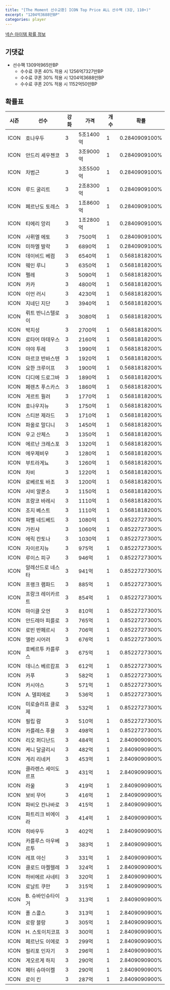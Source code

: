 ```yaml
---
title: "[The Moment 선수교환] ICON Top Price ALL 선수팩 (3강, 110+)"
excerpt: "1204억3688만BP"
categories: player
---
```

[넥슨 아이템 확률 정보](http://iteminfo.nexon.com/probability/fo4?sn=6715)

## 기댓값
  - 선수팩 1309억965만BP
    - 수수료 쿠폰 40% 적용 시 1256억7327만BP
    - 수수료 쿠폰 30% 적용 시 1204억3688만BP
    - 수수료 쿠폰 20% 적용 시 1152억50만BP


## 확률표

|시즌|선수|강화|가격|개수|확률|
|---|---|---|---|---|---|
|ICON|호나우두|3|5조1400억|1|0.2840909100%|
|ICON|안드리 셰우첸코|3|3조9000억|1|0.2840909100%|
|ICON|차범근|3|3조5500억|1|0.2840909100%|
|ICON|루드 굴리트|3|2조8300억|1|0.2840909100%|
|ICON|페르난도 토레스|3|1조8600억|1|0.2840909100%|
|ICON|티에리 앙리|3|1조2800억|1|0.2840909100%|
|ICON|사뮈엘 에토|3|7500억|1|0.2840909100%|
|ICON|미하엘 발락|3|6890억|1|0.2840909100%|
|ICON|데이비드 베컴|3|6540억|1|0.5681818200%|
|ICON|웨인 루니|3|6350억|1|0.5681818200%|
|ICON|펠레|3|5090억|1|0.5681818200%|
|ICON|카카|3|4800억|1|0.5681818200%|
|ICON|이언 러시|3|4230억|1|0.5681818200%|
|ICON|지네딘 지단|3|3940억|1|0.5681818200%|
|ICON|뤼트 반니스텔로이|3|3080억|1|0.5681818200%|
|ICON|박지성|3|2700억|1|0.5681818200%|
|ICON|로타어 마테우스|3|2160억|1|0.5681818200%|
|ICON|야야 투레|3|1990억|1|0.5681818200%|
|ICON|마르코 반바스텐|3|1920억|1|0.5681818200%|
|ICON|요한 크루이프|3|1900억|1|0.5681818200%|
|ICON|디디에 드로그바|3|1890억|1|0.5681818200%|
|ICON|페렌츠 푸스카스|3|1860억|1|0.5681818200%|
|ICON|게르트 뮐러|3|1770억|1|0.5681818200%|
|ICON|호나우지뉴|3|1750억|1|0.5681818200%|
|ICON|스티븐 제라드|3|1710억|1|0.5681818200%|
|ICON|파올로 말디니|3|1450억|1|0.5681818200%|
|ICON|우고 산체스|3|1350억|1|0.5681818200%|
|ICON|에르난 크레스포|3|1320억|1|0.5681818200%|
|ICON|에우제비우|3|1280억|1|0.5681818200%|
|ICON|부트라게뇨|3|1260억|1|0.5681818200%|
|ICON|차비|3|1220억|1|0.5681818200%|
|ICON|로베르토 바조|3|1200억|1|0.5681818200%|
|ICON|샤비 알론소|3|1150억|1|0.5681818200%|
|ICON|프랑코 바레시|3|1110억|1|0.5681818200%|
|ICON|조지 베스트|3|1110억|1|0.5681818200%|
|ICON|파벨 네드베드|3|1080억|1|0.8522727300%|
|ICON|가린샤|3|1060억|1|0.8522727300%|
|ICON|에릭 칸토나|3|1030억|1|0.8522727300%|
|ICON|자이르지뉴|3|975억|1|0.8522727300%|
|ICON|루이스 피구|3|946억|1|0.8522727300%|
|ICON|알레산드로 네스타|3|941억|1|0.8522727300%|
|ICON|프랭크 램파드|3|885억|1|0.8522727300%|
|ICON|프랑크 레이카르트|3|854억|1|0.8522727300%|
|ICON|마이클 오언|3|810억|1|0.8522727300%|
|ICON|안드레아 피를로|3|765억|1|0.8522727300%|
|ICON|로빈 반페르시|3|706억|1|0.8522727300%|
|ICON|앨런 시어러|3|676억|1|0.8522727300%|
|ICON|호베르투 카를루스|3|675억|1|0.8522727300%|
|ICON|데니스 베르캄프|3|612억|1|0.8522727300%|
|ICON|카푸|3|582억|1|0.8522727300%|
|ICON|카시야스|3|571억|1|0.8522727300%|
|ICON|A. 델피에로|3|536억|1|0.8522727300%|
|ICON|미로슬라프 클로제|3|532억|1|0.8522727300%|
|ICON|필립 람|3|510억|1|0.8522727300%|
|ICON|카를레스 푸욜|3|498억|1|0.8522727300%|
|ICON|리오 퍼디난드|3|484억|1|2.8409090900%|
|ICON|케니 달글리시|3|482억|1|2.8409090900%|
|ICON|게리 리네커|3|453억|1|2.8409090900%|
|ICON|클라렌스 세이도르프|3|431억|1|2.8409090900%|
|ICON|라울|3|419억|1|2.8409090900%|
|ICON|보비 무어|3|416억|1|2.8409090900%|
|ICON|파비오 칸나바로|3|415억|1|2.8409090900%|
|ICON|파트리크 비에이라|3|414억|1|2.8409090900%|
|ICON|히바우두|3|402억|1|2.8409090900%|
|ICON|카를루스 아우베르투|3|383억|1|2.8409090900%|
|ICON|레프 야신|3|331억|1|2.8409090900%|
|ICON|클로드 마켈렐레|3|324억|1|2.8409090900%|
|ICON|하비에르 사네티|3|320억|1|2.8409090900%|
|ICON|로날트 쿠만|3|315억|1|2.8409090900%|
|ICON|B. 슈바인슈타이거|3|313억|1|2.8409090900%|
|ICON|폴 스콜스|3|313억|1|2.8409090900%|
|ICON|로랑 블랑|3|305억|1|2.8409090900%|
|ICON|H. 스토이치코프|3|300억|1|2.8409090900%|
|ICON|페르난도 이에로|3|299억|1|2.8409090900%|
|ICON|필리포 인자기|3|296억|1|2.8409090900%|
|ICON|게오르게 하지|3|290억|1|2.8409090900%|
|ICON|페터 슈마이켈|3|290억|1|2.8409090900%|
|ICON|로이 킨|3|287억|1|2.8409090900%|
